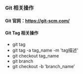 ### Git 相关操作

#### Git 官网：https://git-scm.com/


#### Git Tag 相关操作
- git tag 
- git tag -a tag_name -m 'tag描述'
- git checkout tag_name 
- git branch
- git checkout -b ‘branch_name’


